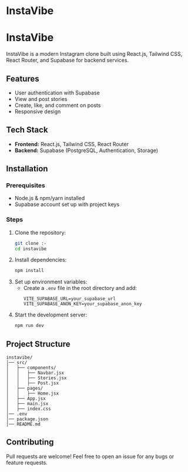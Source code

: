 # InstaVibe
# InstaVibe

InstaVibe is a modern Instagram clone built using React.js, Tailwind CSS, React Router, and Supabase for backend services.

## Features
- User authentication with Supabase
- View and post stories
- Create, like, and comment on posts
- Responsive design

## Tech Stack
- **Frontend:** React.js, Tailwind CSS, React Router
- **Backend:** Supabase (PostgreSQL, Authentication, Storage)

## Installation

### Prerequisites
- Node.js & npm/yarn installed
- Supabase account set up with project keys

### Steps
1. Clone the repository:
   ```sh
   git clone :- 
   cd instavibe
   ```
2. Install dependencies:
   ```sh
   npm install
   ```
3. Set up environment variables:
   - Create a `.env` file in the root directory and add:
     ```env
     VITE_SUPABASE_URL=your_supabase_url
     VITE_SUPABASE_ANON_KEY=your_supabase_anon_key
     ```
4. Start the development server:
   ```sh
   npm run dev
   ```

## Project Structure
```
instavibe/
│── src/
│   ├── components/
│   │   ├── Navbar.jsx
│   │   ├── Stories.jsx
│   │   ├── Post.jsx
│   ├── pages/
│   │   ├── Home.jsx
│   ├── App.jsx
│   ├── main.jsx
│   ├── index.css
│── .env
│── package.json
│── README.md
```

## Contributing
Pull requests are welcome! Feel free to open an issue for any bugs or feature requests.

